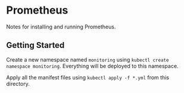 # Prometheus

Notes for installing and running Prometheus.

## Getting Started

Create a new namespace named `monitoring` using `kubectl create namespace monitoring`. Everything will be deployed to this namespace.

Apply all the manifest files using `kubectl apply -f *.yml` from this directory.

